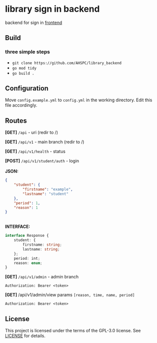 # library sign in backend

backend for sign in [frontend](https://github.com/AHSPC/library-sign-in-system)

## Build

### three simple steps

- `git clone https://github.com/AHSPC/library_backend`
- `go mod tidy`
- `go build .`

## Configuration

Move `config.example.yml` to `config.yml` in the working directory. Edit this file accordingly.

## Routes

**[GET]** `/api` - uri (redir to /)

**[GET]** `/api/v1` - main branch (redir to /)

**[GET]** `/api/v1/health` - status

**[POST]** `/api/v1/student/auth` - login
<br /><br /> **JSON:**

```json
{
	"student": {
		"firstname": "example",
		"lastname": "student"
	},
	"period": 1,
	"reason": 1
}
```

<br/> **INTERFACE:**

```ts
interface Response {
	student: {
		firstname: string;
		lastname: string;
	};
	period: int;
	reason: enum;
}
```

**[GET]** `/api/v1/admin` - admin branch

```
Authorization: Bearer <token>
```

**[GET]** /api/v1/admin/view
params `[reason, time, name, period]`

```
Authorization: Bearer <token>
```

## License

This project is licensed under the terms of the GPL-3.0 license. See
[LICENSE](LICENSE.md) for details.
